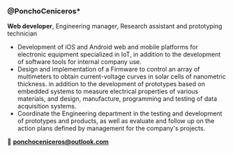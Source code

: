 
### @PonchoCeniceros*
**Web developer**, Engineering manager, Research assistant and prototyping technician

* Development of iOS and Android web and mobile platforms for electronic equipment specialized in IoT, in addition to the development of software tools for internal company use.
* Design and implementation of a Firmware to control an array of multimeters to obtain current-voltage curves in solar cells of nanometric thickness. in addition to the development of prototypes based on embedded systems to measure electrical properties of various materials, and design, manufacture, programming and testing of data acquisition systems.
* Coordinate the Engineering department in the testing and development of prototypes and products, as well as evaluate and follow up on the action plans defined by management for the company's projects.

📧 **ponchoceniceros@outlook.com**

<!---
PonchoCeniceros/PonchoCeniceros is a ✨ special ✨ repository because its `README.md` (this file) appears on your GitHub profile.
You can click the Preview link to take a look at your changes.
--->
